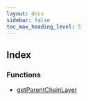 ```yaml
---
layout: docs
sidebar: false
toc_max_heading_level: 5
---
```


## Index

### Functions

- [getParentChainLayer](functions/getParentChainLayer.md)
